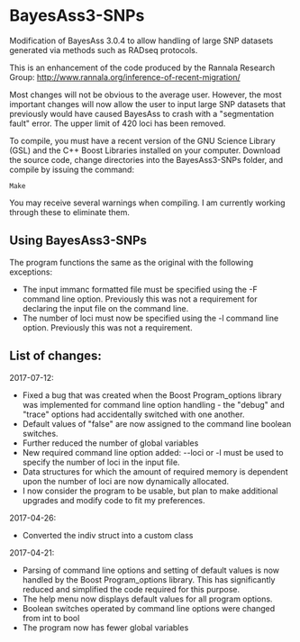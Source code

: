 # BayesAss3-SNPs
Modification of BayesAss 3.0.4 to allow handling of large SNP datasets generated via methods such as RADseq protocols.

This is an enhancement of the code produced by the Rannala Research Group: http://www.rannala.org/inference-of-recent-migration/

Most changes will not be obvious to the average user.  However, the most important changes will now allow the user to input large SNP datasets that previously would have caused BayesAss to crash with a "segmentation fault" error.  The upper limit of 420 loci has been removed.

To compile, you must have a recent version of the GNU Science Library (GSL) and the C++ Boost Libraries installed on your computer.  Download the source code, change directories into the BayesAss3-SNPs folder, and compile by issuing the command:

`Make`

You may receive several warnings when compiling.  I am currently working through these to eliminate them.

## Using BayesAss3-SNPs

The program functions the same as the original with the following exceptions:
* The input immanc formatted file must be specified using the -F command line option.  Previously this was not a requirement for declaring the input file on the command line.
* The number of loci must now be specified using the -l command line option.  Previously this was not a requirement.

## List of changes:

2017-07-12:
* Fixed a bug that was created when the Boost Program_options library was implemented for command line option handling - the "debug" and "trace" options had accidentally switched with one another.
* Default values of "false" are now assigned to the command line boolean switches.
* Further reduced the number of global variables
* New required command line option added: --loci or -l must be used to specify the number of loci in the input file.
* Data structures for which the amount of required memory is dependent upon the number of loci are now dynamically allocated.
* I now consider the program to be usable, but plan to make additional upgrades and modify code to fit my preferences.

2017-04-26:
* Converted the indiv struct into a custom class

2017-04-21: 
* Parsing of command line options and setting of default values is now handled by the Boost Program_options library.  This has significantly reduced and simplified the code required for this purpose.
* The help menu now displays default values for all program options.
* Boolean switches operated by command line options were changed from int to bool
* The program now has fewer global variables
